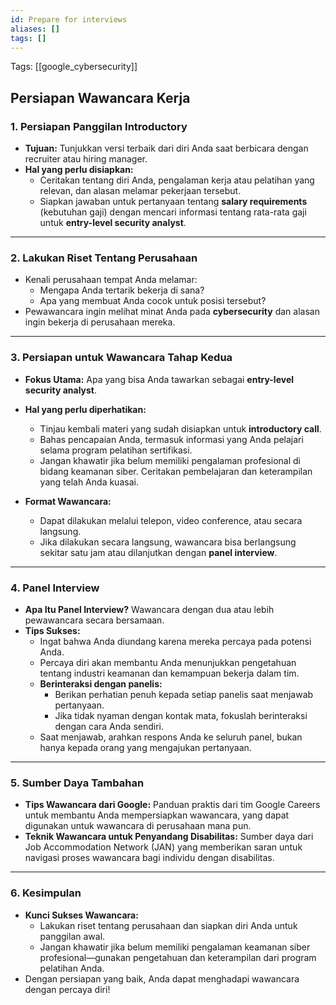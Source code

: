```yaml
---
id: Prepare for interviews
aliases: []
tags: []
---
```


Tags: [[google_cybersecurity]]

## Persiapan Wawancara Kerja

### 1. **Persiapan Panggilan Introductory**

- **Tujuan:** Tunjukkan versi terbaik dari diri Anda saat berbicara dengan recruiter atau hiring manager.
- **Hal yang perlu disiapkan:**
  - Ceritakan tentang diri Anda, pengalaman kerja atau pelatihan yang relevan, dan alasan melamar pekerjaan tersebut.
  - Siapkan jawaban untuk pertanyaan tentang **salary requirements** (kebutuhan gaji) dengan mencari informasi tentang rata-rata gaji untuk **entry-level security analyst**.

---

### 2. **Lakukan Riset Tentang Perusahaan**

- Kenali perusahaan tempat Anda melamar:
  - Mengapa Anda tertarik bekerja di sana?
  - Apa yang membuat Anda cocok untuk posisi tersebut?
- Pewawancara ingin melihat minat Anda pada **cybersecurity** dan alasan ingin bekerja di perusahaan mereka.

---

### 3. **Persiapan untuk Wawancara Tahap Kedua**

- **Fokus Utama:** Apa yang bisa Anda tawarkan sebagai **entry-level security analyst**.
- **Hal yang perlu diperhatikan:**

  - Tinjau kembali materi yang sudah disiapkan untuk **introductory call**.
  - Bahas pencapaian Anda, termasuk informasi yang Anda pelajari selama program pelatihan sertifikasi.
  - Jangan khawatir jika belum memiliki pengalaman profesional di bidang keamanan siber. Ceritakan pembelajaran dan keterampilan yang telah Anda kuasai.

- **Format Wawancara:**
  - Dapat dilakukan melalui telepon, video conference, atau secara langsung.
  - Jika dilakukan secara langsung, wawancara bisa berlangsung sekitar satu jam atau dilanjutkan dengan **panel interview**.

---

### 4. **Panel Interview**

- **Apa Itu Panel Interview?**
  Wawancara dengan dua atau lebih pewawancara secara bersamaan.
- **Tips Sukses:**
  - Ingat bahwa Anda diundang karena mereka percaya pada potensi Anda.
  - Percaya diri akan membantu Anda menunjukkan pengetahuan tentang industri keamanan dan kemampuan bekerja dalam tim.
  - **Berinteraksi dengan panelis:**
    - Berikan perhatian penuh kepada setiap panelis saat menjawab pertanyaan.
    - Jika tidak nyaman dengan kontak mata, fokuslah berinteraksi dengan cara Anda sendiri.
  - Saat menjawab, arahkan respons Anda ke seluruh panel, bukan hanya kepada orang yang mengajukan pertanyaan.

---

### 5. **Sumber Daya Tambahan**

- **Tips Wawancara dari Google:**
  Panduan praktis dari tim Google Careers untuk membantu Anda mempersiapkan wawancara, yang dapat digunakan untuk wawancara di perusahaan mana pun.
- **Teknik Wawancara untuk Penyandang Disabilitas:**
  Sumber daya dari Job Accommodation Network (JAN) yang memberikan saran untuk navigasi proses wawancara bagi individu dengan disabilitas.

---

### 6. **Kesimpulan**

- **Kunci Sukses Wawancara:**
  - Lakukan riset tentang perusahaan dan siapkan diri Anda untuk panggilan awal.
  - Jangan khawatir jika belum memiliki pengalaman keamanan siber profesional—gunakan pengetahuan dan keterampilan dari program pelatihan Anda.
- Dengan persiapan yang baik, Anda dapat menghadapi wawancara dengan percaya diri!
